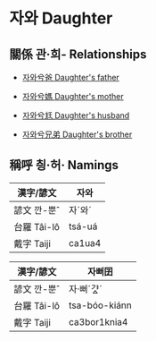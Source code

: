 # 자와 Daughter

## 關係 관·희- Relationships

- [자와兮爸 Daughter's father](member1.md)

- [자와兮媽 Daughter's mother](member1.md)

- [자와兮尪 Daughter's husband](member.md)

- [자와兮兄弟 Daughter's brother](member19.md)



## 稱呼 칑·허· Namings

漢字/諺文 | 자와
--- | ---
諺文 깐-뿐ˆ | 자ˊ와ˊ
台羅 Tâi-lô | tsá-uá
戴字 Taiji | ca1ua4


漢字/諺文 | 자뻐囝
--- | ---
諺文 깐-뿐ˆ | 자·뻐ˊ갸ᇫˊ
台羅 Tâi-lô | tsa-bóo-kiánn
戴字 Taiji | ca3bor1knia4


